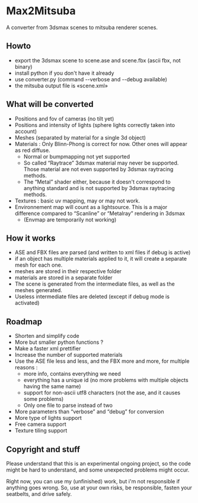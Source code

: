 # Max2Mitsuba

A converter from 3dsmax scenes to mitsuba renderer scenes.

## Howto

- export the 3dsmax scene to scene.ase and scene.fbx (ascii fbx, not binary)
- install python if you don't have it already
- use converter.py (command --verbose and --debug available)
- the mitsuba output file is «scene.xml»

## What will be converted

- Positions and fov of cameras (no tilt yet)
- Positions and intensity of lights (sphere lights correctly taken into account)
- Meshes (separated by material for a single 3d object)
- Materials : Only Blinn-Phong is correct for now. Other ones will appear as red diffuse.
	- Normal or bumpmapping not yet supported
	- So called “Raytrace” 3dsmax material may never be supported. Those material are not even supported by 3dsmax raytracing methods.
	- The “Metal” shader either, because it doesn't correspond to anything standard and is not supported by 3dsmax raytracing methods.
- Textures : basic uv mapping, may or may not work.
- Environnement map will count as a lightsource. This is a major difference compared to “Scanline” or “Metalray” rendering in 3dsmax
	- (Envmap are temporarily not working)


## How it works

- ASE and FBX files are parsed (and written to xml files if debug is active)
- if an object has multiple materials applied to it, it will create a separate mesh for each one.
- meshes are stored in their respective folder
- materials are stored in a separate folder
- The scene is generated from the intermediate files, as well as the meshes generated.
- Useless intermediate files are deleted (except if debug mode is activated)

## Roadmap

- Shorten and simplify code
- More but smaller python functions ?
- Make a faster xml prettifier
- Increase the number of supported materials
- Use the ASE file less and less, and the FBX more and more, for multiple reasons :
	- more info, contains everything we need
	- everything has a unique id (no more problems with multiple objects having the same name)
	- support for non-ascii utf8 characters (not the ase, and it causes some problems)
	- Only one file to parse instead of two
- More parameters than “verbose” and “debug” for conversion
- More type of lights support
- Free camera support
- Texture tiling support

## Copyright and stuff

Please understand that this is an experimental ongoing project, so the code might be hard to understand, and some unexpected problems might occur.

Right now, you can use my (unfinished) work, but i'm not responsible if anything goes wrong.
So, use at your own risks, be responsible, fasten your seatbelts, and drive safely.
